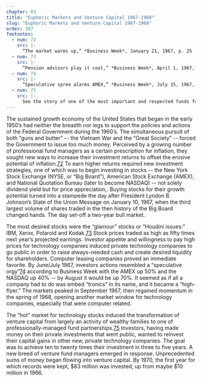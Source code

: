 ```yaml
---
chapter: 03
title: "Euphoric Markets and Venture Capital 1967-1968"
slug: "Euphoric Markets and Venture Capital 1967-1968"
order: 307
footnotes:
  - num: 72
    src: |-
      “The market warms up,” *Business Week*, January 21, 1967, p. 25 
  - num: 73
    src: |- 
      “Pension advisors play it cool,” *Business Week*, April 1, 1967, p. 116    
  - num: 74
    src: |- 
      “Speculative spree alarms AMEX,” *Business Week*, July 15, 1967, p. 36 
  - num: 75
    src: |-  
      See the story of one of the most important and respected funds formed during this period, Greylock, in *Greylock* by William Elfers, Greylock Management Corporation, 1995.
---
```


The sustained growth economy of the United States that began in the early 1950’s had neither the breadth nor legs to support the policies and actions of the Federal Government during the 1960’s. The simultaneous pursuit of both “guns and butter” -- the Vietnam War and the “Great Society” -- forced the Government to issue too much money. Perceived by a growing number of professional fund managers as a certain prescription for inflation, they sought new ways to increase their investment returns to offset the erosive potential of inflation.<a name="fnloc72" href="#fn72">72</a> To earn higher returns required new investment strategies, one of which was to begin investing in stocks -- the New York Stock Exchange (NYSE, or “Big Board”), American Stock Exchange (AMEX), and National Quotation Bureau (later to become NASDAQ) -- not solely dividend yield but for price appreciation,. Buying stocks for their growth potential turned into a stampede the day after President Lyndon B. Johnson’s State of the Union Message on January 10, 1967, when the third largest volume of shares traded in the then history of the Big Board changed hands. The day set-off a two-year bull market.

The most desired stocks were the “glamour” stocks or “Houdini issues:” IBM, Xerox, Polaroid and Kodak.<a name="fnloc73" href="#fn73">73</a> Stock prices traded as high as fifty times next year’s projected earnings. Investor appetite and willingness to pay high prices for technology companies induced private technology companies to go public in order to raise always-needed cash and create desired liquidity for shareholders. Computer leasing companies proved an immediate favorite. By June/July 1967, investors actions resembled a “speculative orgy”<a name="fnloc74" href="#fn74">74</a> according to Business Week with the AMEX up 50% and the NASDAQ up 40% -- by August it would be up 70%. It seemed as if all a company had to do was embed “tronics” in its name, and it became a “high-flyer.” The markets peaked in September 1967, then regained momentum in the spring of 1968, opening another market window for technology companies, especially that were computer related.

The “hot” market for technology stocks induced the transformation of venture capital from largely an activity of wealthy families to one of professionally-managed fund partnerships.<a name="fnloc75" href="#fn75">75</a> Investors, having made money on their private investments that went public, wanted to reinvest their capital gains in other new, private technology companies. The goal was to achieve ten to twenty times their investment in three to five years. A new breed of venture fund managers emerged in response. Unprecedented sums of money began flowing into venture capital. By 1970, the first year for which records were kept, $83 million was invested, up from maybe $10 million in 1966.
